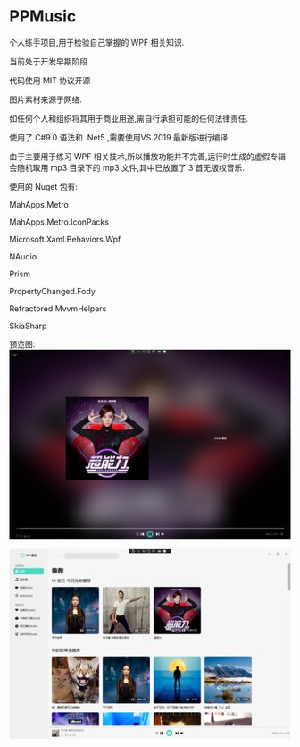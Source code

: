 # PPMusic
个人练手项目,用于检验自己掌握的 WPF 相关知识.

当前处于开发早期阶段


代码使用 MIT 协议开源

图片素材来源于网络.

如任何个人和组织将其用于商业用途,需自行承担可能的任何法律责任.


使用了  C#9.0 语法和  .Net5 ,需要使用VS 2019 最新版进行编译.


由于主要用于练习 WPF 相关技术,所以播放功能并不完善,运行时生成的虚假专辑会随机取用 mp3 目录下的 mp3 文件,其中已放置了 3 首无版权音乐.



使用的 Nuget 包有:

MahApps.Metro

MahApps.Metro.IconPacks

Microsoft.Xaml.Behaviors.Wpf

NAudio

Prism

PropertyChanged.Fody

Refractored.MvvmHelpers

SkiaSharp

预览图:
![image](https://github.com/xiejiang2014/PPMusic/blob/main/Gallery/1.png)

![image](https://github.com/xiejiang2014/PPMusic/blob/main/Gallery/2.png)
